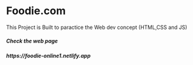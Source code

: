 # Foodie.com
This Project is Built to paractice the Web dev concept (HTML,CSS and JS)

<h5>Check the web page<h5>
<a>https://foodie-online1.netlify.app</a>


